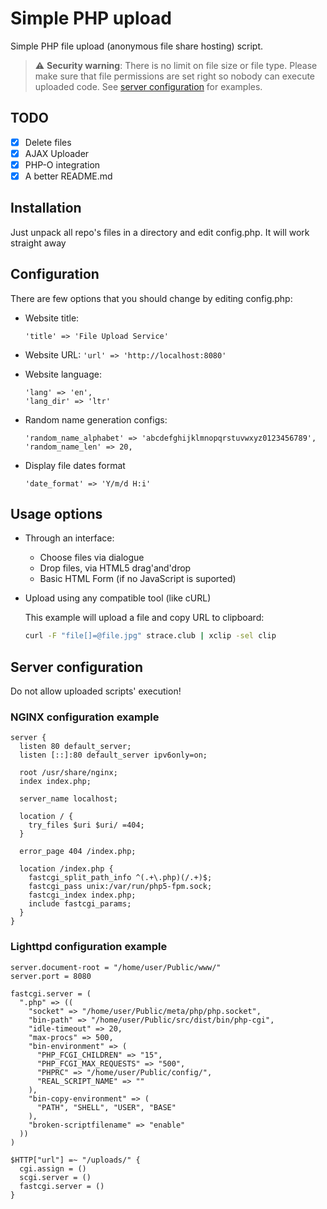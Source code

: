 # Simple PHP upload
Simple PHP file upload (anonymous file share hosting) script.

> :warning: **Security warning**: There is no limit on file size or file type. Please make sure that file permissions are set right so nobody can execute uploaded code. See [server configuration](#server-configuration) for examples.

## TODO
- [x] Delete files
- [x] AJAX Uploader
- [x] PHP-O integration
- [x] A better README.md

## Installation
Just unpack all repo's files in a directory and edit config.php. It will work straight away

## Configuration
There are few options that you should change by editing config.php:

- Website title:

  `'title' => 'File Upload Service'`

- Website URL:
  `'url' => 'http://localhost:8080'`

- Website language:
  ```
  'lang' => 'en',
  'lang_dir' => 'ltr'
  ```
- Random name generation configs:

  ```
  'random_name_alphabet' => 'abcdefghijklmnopqrstuvwxyz0123456789',
  'random_name_len' => 20,
  ```

- Display file dates format

  `'date_format' => 'Y/m/d H:i'`

## Usage options
- Through an interface:
  - Choose files via dialogue
  - Drop files, via HTML5 drag'and'drop
  - Basic HTML Form (if no JavaScript is suported)
- Upload using any compatible tool (like cURL)

  This example will upload a file and copy URL to clipboard:

  ```bash
  curl -F "file[]=@file.jpg" strace.club | xclip -sel clip
  ```

## Server configuration
Do not allow uploaded scripts' execution!

### NGINX configuration example

```
server {
  listen 80 default_server;
  listen [::]:80 default_server ipv6only=on;

  root /usr/share/nginx;
  index index.php;

  server_name localhost;

  location / {
    try_files $uri $uri/ =404;
  }

  error_page 404 /index.php;

  location /index.php {
    fastcgi_split_path_info ^(.+\.php)(/.+)$;
    fastcgi_pass unix:/var/run/php5-fpm.sock;
    fastcgi_index index.php;
    include fastcgi_params;
  }
}
```

### Lighttpd configuration example

```
server.document-root = "/home/user/Public/www/"
server.port = 8080

fastcgi.server = (
  ".php" => ((
    "socket" => "/home/user/Public/meta/php/php.socket",
    "bin-path" => "/home/user/Public/src/dist/bin/php-cgi",
    "idle-timeout" => 20,
    "max-procs" => 500,
    "bin-environment" => (
      "PHP_FCGI_CHILDREN" => "15",
      "PHP_FCGI_MAX_REQUESTS" => "500",
      "PHPRC" => "/home/user/Public/config/",
      "REAL_SCRIPT_NAME" => ""
    ),
    "bin-copy-environment" => (
      "PATH", "SHELL", "USER", "BASE"
    ),
    "broken-scriptfilename" => "enable"
  ))
)

$HTTP["url"] =~ "/uploads/" {
  cgi.assign = ()
  scgi.server = ()
  fastcgi.server = ()
}
```
